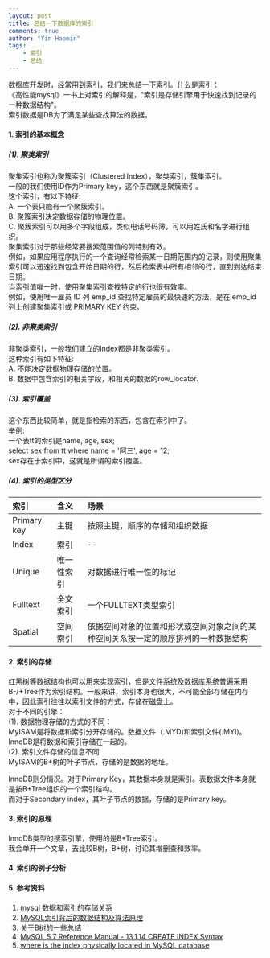 ```yaml
---
layout: post
title: 总结一下数据库的索引
comments: true
author: "Yin Haomin"
tags:
    - 索引
    - 总结
---
```


数据库开发时，经常用到索引，我们来总结一下索引。什么是索引：<br>
《高性能mysql》一书上对索引的解释是，"索引是存储引擎用于快速找到记录的一种数据结构"。<br>
索引数据是DB为了满足某些查找算法的数据。

#### 1. 索引的基本概念<br>
##### (1). 聚类索引<br>
聚集索引也称为聚簇索引（Clustered Index），聚类索引，簇集索引。<br>
一般的我们使用ID作为Primary key，这个东西就是聚簇索引。<br>
这个索引，有以下特征:<br>
A. 一个表只能有一个聚簇索引。<br>
B. 聚簇索引决定数据存储的物理位置。<br>
C. 聚簇索引可以用多个字段组成，类似电话号码簿，可以用姓氏和名字进行组织。<br>
聚集索引对于那些经常要搜索范围值的列特别有效。<br>
例如，如果应用程序执行的一个查询经常检索某一日期范围内的记录，则使用聚集索引可以迅速找到包含开始日期的行，然后检索表中所有相邻的行，直到到达结束日期。<br>
当索引值唯一时，使用聚集索引查找特定的行也很有效率。<br>
例如，使用唯一雇员 ID 列 emp_id 查找特定雇员的最快速的方法，是在 emp_id 列上创建聚集索引或 PRIMARY KEY 约束。<br>

##### (2). 非聚类索引<br>
非聚类索引，一般我们建立的Index都是非聚类索引。<br>
这种索引有如下特征:<br>
A. 不能决定数据物理存储的位置。<br>
B. 数据中包含索引的相关字段，和相关的数据的row_locator.<br>

##### (3). 索引覆盖<br>
这个东西比较简单，就是指检索的东西，包含在索引中了。<br>
举例:<br>
一个表tt的索引是name, age, sex;<br>
select sex from tt where name = '阿三', age = 12;<br>
sex存在于索引中，这就是所谓的索引覆盖。<br>

##### (4). 索引的类型区分<br>

|索引|含义|场景|
|:-------|:-------|:-------|
|Primary key|主键|按照主键，顺序的存储和组织数据|
|Index|索引|--|
|Unique|唯一性索引|对数据进行唯一性的标记|
|Fulltext|全文索引|一个FULLTEXT类型索引|
|Spatial|空间索引|依据空间对象的位置和形状或空间对象之间的某种空间关系按一定的顺序排列的一种数据结构|

#### 2. 索引的存储<br>
红黑树等数据结构也可以用来实现索引，但是文件系统及数据库系统普遍采用B-/+Tree作为索引结构。一般来讲，索引本身也很大，不可能全部存储在内存中，因此索引往往以索引文件的方式，存储在磁盘上。<br>
对于不同的引擎：<br>
(1). 数据物理存储的方式的不同：<br>
MyISAM是将数据和索引分开存储的。数据文件（.MYD)和索引文件(.MYI)。<br>
InnoDB是将数据和索引存储在一起的。<br>
(2). 索引文件存储的信息不同<br>
MyISAM的B+树的叶子节点，存储的是数据的地址。<br>

InnoDB则分情况。对于Primary Key，其数据本身就是索引。表数据文件本身就是按B+Tree组织的一个索引结构。<br>
而对于Secondary index，其叶子节点的数据，存储的是Primary key。<br>

#### 3. 索引的原理<br>
InnoDB类型的搜索引擎，使用的是B+Tree索引。<br>
我会单开一个文章，去比较B树，B+树，讨论其增删查和效率。<br>

#### 4. 索引的例子分析<br>


#### 5. 参考资料<br>
1. [mysql 数据和索引的存储关系](http://blog.csdn.net/tangkund3218/article/details/46945311)
2. [MySQL索引背后的数据结构及算法原理](https://www.cnblogs.com/tgycoder/p/5410057.html)
3. [关于B树的一些总结](https://www.cnblogs.com/tgycoder/p/5077017.html)
4. [MySQL 5.7 Reference Manual - 13.1.14 CREATE INDEX Syntax](https://dev.mysql.com/doc/refman/5.7/en/create-index.html)
5. [where is the index physically located in MySQL database](https://dba.stackexchange.com/questions/62900/where-is-the-index-physically-located-in-mysql-database)
